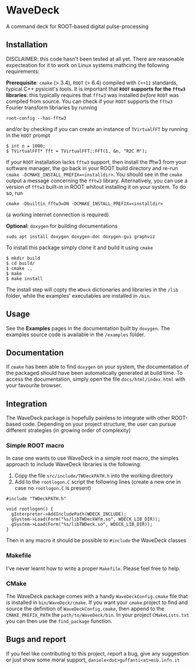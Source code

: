 # WaveDeck

A command deck for ROOT-based digital pulse-processing

## Installation

DISCLAIMER: this code hasn't been tested at all yet. 
There are reasonable expecteation for it to work on Linux systems mathcing 
the following requirements:

**Prerequisite**: `cmake` (> 3.4), `ROOT` (> 6.4) compiled with `C++11` standards, 
typical C++ pysicist's tools. It is important that **`ROOT` supports for the 
`fftw3` libraries**: this typically requires that `fftw3` was installed _before_ 
`ROOT` was compiled from source. You can check if your `ROOT` supports
the `fftw3` Fourier transform libriaries by running 
```
root-config --has-fftw3
```
and/or by checking if you can create an instance of `TVirtualFFT`
by running in the `ROOT` prompt
```
$ int n = 1000;
$ TVirtualFFT* fft = TVirtualFFT::FFT(1, &n, "R2C M");
```
If your `ROOT` installation lacks `fftw3` support, then install the 
fftw3 from your software manager, the go back in your ROOT build 
directory and re-run `cmake -DCMAKE_INSTALL_PREFIX=<installdir>`.
You should see in the `cmake` output a message concerning the `fftw3`
library. Alternatively, you can use a version of `fftw3` built-in 
in ROOT whitout installing it on your system. To do so, run 
```
cmake -Dbuiltin_fftw3=ON -DCMAKE_INSTALL_PREFIX=<installdir>
```
(a working internet connection is required).

**Optional**: `doxygen` for building documentations 
```
sudo apt install doxygen doxygen-doc doxygen-gui graphviz
```

To install this package simply clone it and build it using `cmake`
```
$ mkdir build
$ cd build/
$ cmake ..
$ make 
$ make install
```
The install step will copty the `WDeck` dictionaries and libraries in 
the `/lib` folder, while the examples' executables are installed in `/bin`.

## Usage

See the **Examples** pages in the documentation built by `doxygen`. 
The examples source code is available in the `/examples` folder.

## Documentation

If `cmake` has been able to find `doxygen` on your system, 
the documentation of the packaged should have been automatically generated
at build time. 
To access the documentation, simply open the file `docs/html/index.html`
with your favourite browser. 

## Integration

The WaveDeck package is hopefully painless to integrate with other 
ROOT-based code. Depending on your project structure, the user can
pursue different strategies (in growing order of complexity)

### Simple ROOT macro
In case one wants to use WaveDeck in a simple root macro, 
the simples approach to include WaveDeck libraries is the following:
1. Copy the file `src/include/TWDeckPATH.h` into the working directory
2. Add to the `rootlogon.C` script the following lines (create a new one in case no `rootlogon.C` is present)
  ```
  #include "TWDeckPATH.h"

  void rootlogon() {
    gInterpreter->AddIncludePath(WDECK_INCLUDE);
    gSystem->Load(Form("%s/libTWDeckWfm.so", WDECK_LIB_DIR));
    gSystem->Load(Form("%s/libTWDeck.so", WDECK_LIB_DIR));
  }
  ```
  Then in any macro it should be possible to `#include` the WaveDeck classes
  
### Makefile

I've never learnt how to write a proper `Makefile`. Please feel free to help. 

### CMake 

The WaveDeck package comes with a handy `WaveDeckConfig.cmake` file that is 
installed in `bin/WaveDeck/cmake`. If you want your `cmake` project to 
find and source the definition of `WaveDeckConfig.cmake`, then
append to the `CMAKE_PREFIX_PATH` the `path/to/WaveDeck/bin`.
In your project `CMakeLists.txt` you can then use the `find_package` function.


## Bugs and report

If you feel like contributing to this project, report a bug, give any suggestion
or just show some moral support, `daniele<dot>guffanti<at>mib.infn.it`

